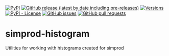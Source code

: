 <!--- Top of README Badges (automated) --->
[![PyPI](https://img.shields.io/pypi/v/icecube-simprod-histograms)](https://pypi.org/project/icecube-simprod-histograms/) [![GitHub release (latest by date including pre-releases)](https://img.shields.io/github/v/release/icecube/simprod-histogram?include_prereleases)](https://github.com/icecube/simprod-histogram/) [![Versions](https://img.shields.io/pypi/pyversions/icecube-simprod-histograms.svg)](https://pypi.org/project/icecube-simprod-histograms) [![PyPI - License](https://img.shields.io/pypi/l/icecube-simprod-histograms)](https://github.com/icecube/simprod-histogram/blob/main/LICENSE) [![GitHub issues](https://img.shields.io/github/issues/icecube/simprod-histogram)](https://github.com/icecube/simprod-histogram/issues?q=is%3Aissue+sort%3Aupdated-desc+is%3Aopen) [![GitHub pull requests](https://img.shields.io/github/issues-pr/icecube/simprod-histogram)](https://github.com/icecube/simprod-histogram/pulls?q=is%3Apr+sort%3Aupdated-desc+is%3Aopen)
<!--- End of README Badges (automated) --->
# simprod-histogram
Utilities for working with histograms created for simprod

